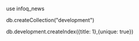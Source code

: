 use infoq_news

db.createCollection("development")

db.development.createIndex({title: 1},{unique: true})


